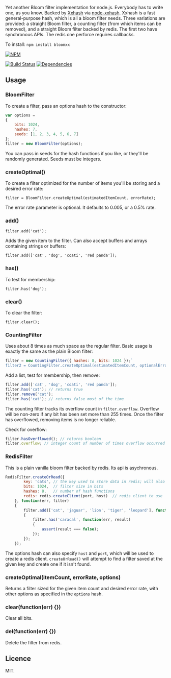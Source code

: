 Yet another Bloom filter implementation for node.js. Everybody has to write one, as you know. Backed by [Xxhash](https://code.google.com/p/xxhash/) via [node-xxhash](https://github.com/mscdex/node-xxhash). Xxhash is a fast general-purpose hash, which is all a bloom filter needs. Three variations are provided: a straight Bloom filter, a counting filter (from which items can be removed), and a straight Bloom filter backed by redis. The first two have synchronous APIs. The redis one perforce requires callbacks.

To install: `npm install bloomxx`

[![NPM](http://nodei.co/npm/bloomxx.png)](http://nodei.co/npm/bloomxx/)

[![Build Status](https://secure.travis-ci.org/ceejbot/xx-bloom.png)](http://travis-ci.org/ceejbot/xx-bloom) [![Dependencies](https://david-dm.org/ceejbot/xx-bloom.png)](https://david-dm.org/ceejbot/xx-bloom) 

## Usage

### BloomFilter

To create a filter, pass an options hash to the constructor:

```javascript
var options =
{
	bits: 1024,
	hashes: 7,
	seeds: [1, 2, 3, 4, 5, 6, 7]
};
filter = new BloomFilter(options);
```

You can pass in seeds for the hash functions if you like, or they'll be randomly generated. Seeds must be integers.

### createOptimal()

To create a filter optimized for the number of items you'll be storing and a desired error rate:

`filter = BloomFilter.createOptimal(estimatedItemCount, errorRate);`

The error rate parameter is optional. It defaults to 0.005, or a 0.5% rate.

### add()

`filter.add('cat');`

Adds the given item to the filter. Can also accept buffers and arrays containing strings or buffers:

`filter.add(['cat', 'dog', 'coati', 'red panda']);`

### has()

To test for membership:

`filter.has('dog');`

### clear()

To clear the filter:

`filter.clear();`

### CountingFilter

Uses about 8 times as much space as the regular filter. Basic usage is exactly the same as the plain Bloom filter:

```javascript
filter = new CountingFilter({ hashes: 8, bits: 1024 });`
filter2 = CountingFilter.createOptimal(estimatedItemCount, optionalErrorRate);
```

Add a list, test for membership, then remove:

```javascript
filter.add(['cat', 'dog', 'coati', 'red panda']);
filter.has('cat'); // returns true
filter.remove('cat');
filter.has('cat'); // returns false most of the time
```

The counting filter tracks its overflow count in `filter.overflow`. Overflow will be non-zero if any bit has been set more than 255 times. Once the filter has overflowed, removing items is no longer reliable.

Check for overflow:

```javascript
filter.hasOverflowed(); // returns boolean
filter.overflow; // integer count of number of times overflow occurred
```

### RedisFilter

This is a plain vanilla bloom filter backed by redis. Its api is asychronous.

```javascript
RedisFilter.createOrRead({
		key: 'cats', // the key used to store data in redis; will also set 'cats:meta'
		bits: 1024,  // filter size in bits
		hashes: 8,   // number of hash functions
		redis: redis.createClient(port, host)  // redis client to use
	}, function(err, filter)
	{
		filter.add(['cat', 'jaguar', 'lion', 'tiger', 'leopard'], function(err)
		{
			filter.has('caracal', function(err, result)
			{
				assert(result === false);
			});
		});
	});
```

The options hash can also specify `host` and `port`, which will be used to create a redis client. `createOrRead()` will attempt to find a filter saved at the given key and create one if it isn't found.

### createOptimal(itemCount, errorRate, options)

Returns a filter sized for the given item count and desired error rate, with other options as specified in the `options` hash.

### clear(function(err) {})

Clear all bits.

### del(function(err) {})

Delete the filter from redis.

## Licence 

MIT.

